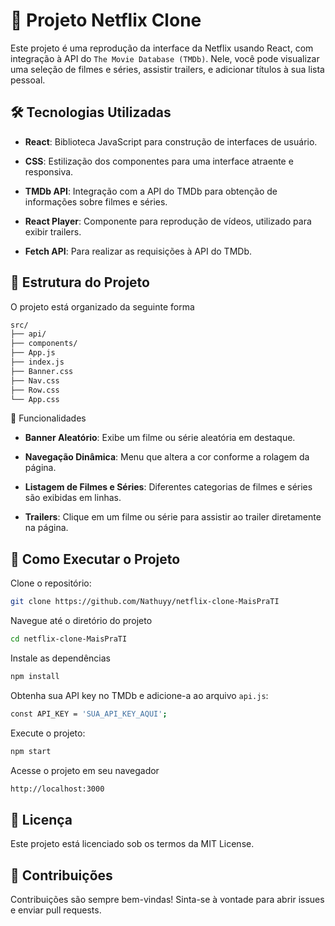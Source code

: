# 🍿 Projeto Netflix Clone

Este projeto é uma reprodução da interface da Netflix usando React, com integração à API do `The Movie Database (TMDb)`. Nele, você pode visualizar uma seleção de filmes e séries, assistir trailers, e adicionar títulos à sua lista pessoal.

## 🛠️ Tecnologias Utilizadas

* **React**: Biblioteca JavaScript para construção de interfaces de usuário.

* **CSS**: Estilização dos componentes para uma interface atraente e responsiva.
* **TMDb API**: Integração com a API do TMDb para obtenção de informações sobre filmes e séries.
* **React Player**: Componente para reprodução de vídeos, utilizado para exibir trailers.
* **Fetch API**: Para realizar as requisições à API do TMDb.

## 📁 Estrutura do Projeto

O projeto está organizado da seguinte forma

```sh
src/
├── api/              
├── components/ 
├── App.js     
├── index.js    
├── Banner.css         
├── Nav.css    
├── Row.css          
└── App.css
```

🚀 Funcionalidades

* **Banner Aleatório**: Exibe um filme ou série aleatória em destaque.

* **Navegação Dinâmica**: Menu que altera a cor conforme a rolagem da página.
* **Listagem de Filmes e Séries**: Diferentes categorias de filmes e séries são exibidas em linhas.
* **Trailers**: Clique em um filme ou série para assistir ao trailer diretamente na página.

## 🔧 Como Executar o Projeto

Clone o repositório:
```sh
git clone https://github.com/Nathuyy/netflix-clone-MaisPraTI
```

Navegue até o diretório do projeto

```sh
cd netflix-clone-MaisPraTI
```

Instale as dependências

```sh
npm install
```

Obtenha sua API key no TMDb e adicione-a ao arquivo `api.js`:

```sh
const API_KEY = 'SUA_API_KEY_AQUI';
```

Execute o projeto:

```sh
npm start
```

Acesse o projeto em seu navegador

```sh
http://localhost:3000
```

## 📄 Licença
Este projeto está licenciado sob os termos da MIT License.

## 🤝 Contribuições
Contribuições são sempre bem-vindas! Sinta-se à vontade para abrir issues e enviar pull requests.